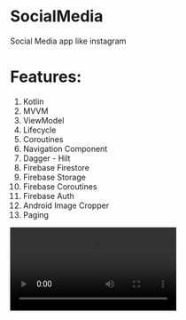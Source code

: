 # SocialMedia
Social Media app like instagram

# Features:
1. Kotlin
1. MVVM
1. ViewModel
1. Lifecycle
1. Coroutines
1. Navigation Component
1. Dagger - Hilt
1. Firebase Firestore
1. Firebase Storage
1. Firebase Coroutines
1. Firebase Auth
1. Android Image Cropper
1. Paging

![alt text](http://alisamadzadeh.ir/socialmedia/20210528_005203.mp4)
